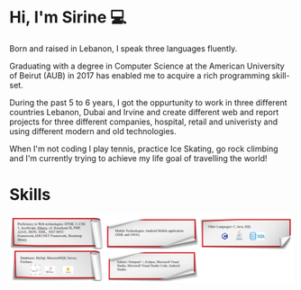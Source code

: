 # Hi, I'm Sirine 💻

Born and raised in Lebanon, I speak three languages fluently.

Graduating with a degree in Computer Science at the American University of Beirut (AUB) in 2017 has enabled me to acquire a rich programming skill-set.

During the past 5 to 6 years, I got the oppurtunity to work in three different countries Lebanon, Dubai and Irvine and create different web and report projects for three different companies, hospital, retail and univeristy and using different modern and old technologies.

When I'm not coding I play tennis, practice Ice Skating, go rock climbing and I'm currently trying to achieve my life goal of travelling the world!

# Skills

<img src="Skills/Skills.png" alt="Lights"> 

